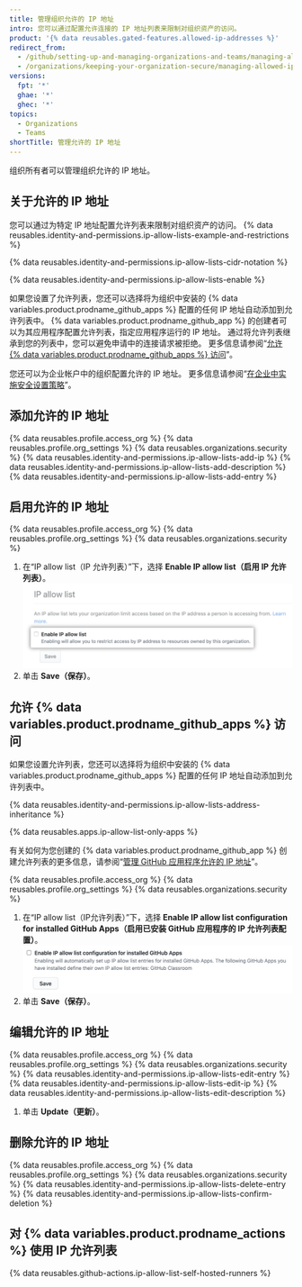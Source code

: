 ```yaml
---
title: 管理组织允许的 IP 地址
intro: 您可以通过配置允许连接的 IP 地址列表来限制对组织资产的访问。
product: '{% data reusables.gated-features.allowed-ip-addresses %}'
redirect_from:
  - /github/setting-up-and-managing-organizations-and-teams/managing-allowed-ip-addresses-for-your-organization
  - /organizations/keeping-your-organization-secure/managing-allowed-ip-addresses-for-your-organization
versions:
  fpt: '*'
  ghae: '*'
  ghec: '*'
topics:
  - Organizations
  - Teams
shortTitle: 管理允许的 IP 地址
---
```


组织所有者可以管理组织允许的 IP 地址。

## 关于允许的 IP 地址

您可以通过为特定 IP 地址配置允许列表来限制对组织资产的访问。 {% data reusables.identity-and-permissions.ip-allow-lists-example-and-restrictions %}

{% data reusables.identity-and-permissions.ip-allow-lists-cidr-notation %}

{% data reusables.identity-and-permissions.ip-allow-lists-enable %}

如果您设置了允许列表，您还可以选择将为组织中安装的 {% data variables.product.prodname_github_apps %} 配置的任何 IP 地址自动添加到允许列表中。 {% data variables.product.prodname_github_app %} 的创建者可以为其应用程序配置允许列表，指定应用程序运行的 IP 地址。 通过将允许列表继承到您的列表中，您可以避免申请中的连接请求被拒绝。 更多信息请参阅“[允许 {% data variables.product.prodname_github_apps %} 访问](#allowing-access-by-github-apps)”。

您还可以为企业帐户中的组织配置允许的 IP 地址。 更多信息请参阅“[在企业中实施安全设置策略](/admin/policies/enforcing-policies-for-your-enterprise/enforcing-policies-for-security-settings-in-your-enterprise)”。

## 添加允许的 IP 地址

{% data reusables.profile.access_org %}
{% data reusables.profile.org_settings %}
{% data reusables.organizations.security %}
{% data reusables.identity-and-permissions.ip-allow-lists-add-ip %}
{% data reusables.identity-and-permissions.ip-allow-lists-add-description %}
{% data reusables.identity-and-permissions.ip-allow-lists-add-entry %}

## 启用允许的 IP 地址

{% data reusables.profile.access_org %}
{% data reusables.profile.org_settings %}
{% data reusables.organizations.security %}
1. 在“IP allow list（IP 允许列表）”下，选择 **Enable IP allow list（启用 IP 允许列表）**。 ![允许 IP 地址的复选框](/assets/images/help/security/enable-ip-allowlist-organization-checkbox.png)
1. 单击 **Save（保存）**。

## 允许 {% data variables.product.prodname_github_apps %} 访问

如果您设置允许列表，您还可以选择将为组织中安装的 {% data variables.product.prodname_github_apps %} 配置的任何 IP 地址自动添加到允许列表中。

{% data reusables.identity-and-permissions.ip-allow-lists-address-inheritance %}

{% data reusables.apps.ip-allow-list-only-apps %}

有关如何为您创建的 {% data variables.product.prodname_github_app %} 创建允许列表的更多信息，请参阅“[管理 GitHub 应用程序允许的 IP 地址](/developers/apps/building-github-apps/managing-allowed-ip-addresses-for-a-github-app)”。

{% data reusables.profile.access_org %}
{% data reusables.profile.org_settings %}
{% data reusables.organizations.security %}
1. 在“IP allow list（IP允许列表）”下，选择 **Enable IP allow list configuration for installed GitHub Apps（启用已安装 GitHub 应用程序的 IP 允许列表配置）**。 ![允许 GitHub 应用程序 IP 地址的复选框](/assets/images/help/security/enable-ip-allowlist-githubapps-checkbox.png)
1. 单击 **Save（保存）**。

## 编辑允许的 IP 地址

{% data reusables.profile.access_org %}
{% data reusables.profile.org_settings %}
{% data reusables.organizations.security %}
{% data reusables.identity-and-permissions.ip-allow-lists-edit-entry %}
{% data reusables.identity-and-permissions.ip-allow-lists-edit-ip %}
{% data reusables.identity-and-permissions.ip-allow-lists-edit-description %}
1. 单击 **Update（更新）**。

## 删除允许的 IP 地址

{% data reusables.profile.access_org %}
{% data reusables.profile.org_settings %}
{% data reusables.organizations.security %}
{% data reusables.identity-and-permissions.ip-allow-lists-delete-entry %}
{% data reusables.identity-and-permissions.ip-allow-lists-confirm-deletion %}

## 对 {% data variables.product.prodname_actions %} 使用 IP 允许列表

{% data reusables.github-actions.ip-allow-list-self-hosted-runners %}
